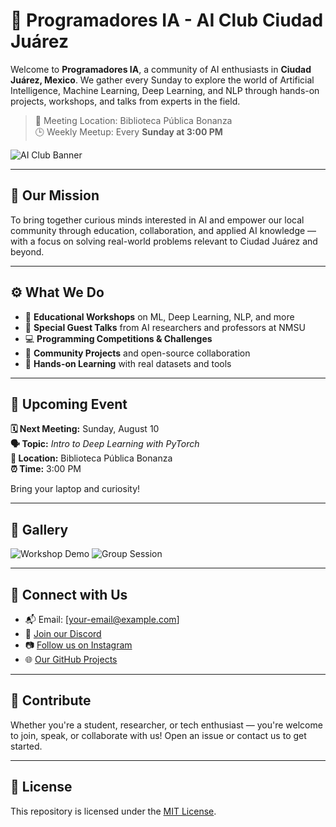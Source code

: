 # 🤖 Programadores IA - AI Club Ciudad Juárez

Welcome to **Programadores IA**, a community of AI enthusiasts in **Ciudad Juárez, Mexico**. We gather every Sunday to explore the world of Artificial Intelligence, Machine Learning, Deep Learning, and NLP through hands-on projects, workshops, and talks from experts in the field.

> 📍 Meeting Location: Biblioteca Pública Bonanza  
> 🕒 Weekly Meetup: Every **Sunday at 3:00 PM**

![AI Club Banner](images/club-banner.png) <!-- Optional: Add your own banner image -->

---

## 🎯 Our Mission

To bring together curious minds interested in AI and empower our local community through education, collaboration, and applied AI knowledge — with a focus on solving real-world problems relevant to Ciudad Juárez and beyond.

---

## ⚙️ What We Do

- 🧠 **Educational Workshops** on ML, Deep Learning, NLP, and more  
- 🎤 **Special Guest Talks** from AI researchers and professors at NMSU  
- 💻 **Programming Competitions & Challenges**  
- 👥 **Community Projects** and open-source collaboration  
- 📖 **Hands-on Learning** with real datasets and tools

---

## 📅 Upcoming Event

**🗓️ Next Meeting:** Sunday, August 10  
**🗣️ Topic:** *Intro to Deep Learning with PyTorch*  
**📍 Location:** Biblioteca Pública Bonanza  
**⏰ Time:** 3:00 PM

Bring your laptop and curiosity!

---

## 📸 Gallery

<!-- Replace these with your own image paths -->
![Workshop Demo](images/workshop1.png)
![Group Session](images/meeting.png)

---

## 🔗 Connect with Us

- 📬 Email: [your-email@example.com]
- 💬 [Join our Discord](https://discord.gg/your-invite)
- 📷 [Follow us on Instagram](https://instagram.com/your-club)
- 🌐 [Our GitHub Projects](https://github.com/yourusername)

---

## 🤝 Contribute

Whether you're a student, researcher, or tech enthusiast — you're welcome to join, speak, or collaborate with us! Open an issue or contact us to get started.

---

## 📝 License

This repository is licensed under the [MIT License](LICENSE).
